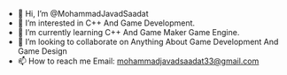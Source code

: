 - 👋 Hi, I’m @MohammadJavadSaadat
- 👀 I’m interested in C++ And Game Development.
- 🌱 I’m currently learning C++ And Game Maker Game Engine.
- 💞️ I’m looking to collaborate on Anything About Game Development And Game Design 
- 📫 How to reach me  Email:  mohammadjavadsaadat33@gmail.com 

<!---
MohammadJavadSaadat/MohammadJavadSaadat is a ✨ special ✨ repository because its `README.md` (this file) appears on your GitHub profile.
You can click the Preview link to take a look at your changes.
--->
